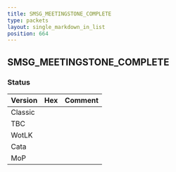 ```yaml
---
title: SMSG_MEETINGSTONE_COMPLETE
type: packets
layout: single_markdown_in_list
position: 664
---
```


## SMSG_MEETINGSTONE_COMPLETE

### Status

Version | Hex | Comment
---------- | ---------- | ---------- 
Classic |  |  
TBC |  |  
WotLK |  |  
Cata |  |  
MoP |  |  